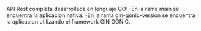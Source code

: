 API Rest completa desarrollada en lenguaje GO:
-En la rama main se encuentra la aplicacion nativa.
-En la rama gin-gonic-version se encuentra la aplicacion utilizando el framework GIN GONIC.
